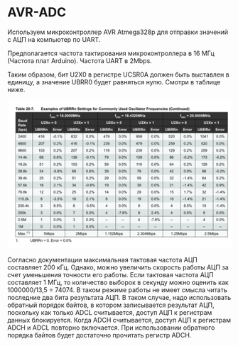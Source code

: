 # AVR-ADC

Используем микроконтроллер AVR Atmega328p для отправки значений с АЦП на компьютер по UART.

Предполагается частота тактирования микроконтроллера в 16 МГц (Частота плат Arduino). Частота UART в  2Mbps.

Таким образом, бит U2X0 в регистре UCSR0A должен быть выставлен в единицу, а значение UBRR0 будет равняться нулю. Смотри в таблице ниже.

![UBRR_Table](UBRR_Table.png)

Согласно документации максимальная тактовая частота АЦП составляет 200 кГц. Однако, можно увеличить скорость работы АЦП за счет уменьшения точности его работы. Если тактовая частота АЦП составляет 1 МГц, то количество выборок в секунду можно оценить как 1000000/13,5 = 74074. В таком режиме работы не имеет смысла читать последние два бита результата АЦП. В таком случае, надо использовать обратный порядок байтов, в котором записывается результат АЦП, поскольку как только ADCL считывается, доступ АЦП к регистрам данных блокируется. Когда ADCH считывается, доступ АЦП к регистрам ADCH и ADCL повторно включается. При использовании обратного порядка байтов будет достаточно прочитать регистр ADCH.
